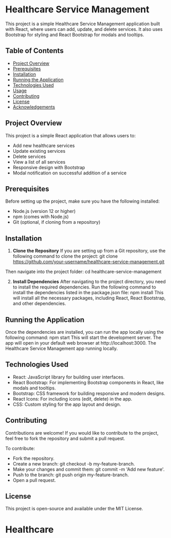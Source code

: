 # Healthcare Service Management
This project is a simple Healthcare Service Management application built with React, where users can add, update, and delete services. It also uses Bootstrap for styling and React Bootstrap for modals and tooltips.

## Table of Contents

- [Project Overview](#project-overview)
- [Prerequisites](#prerequisites)
- [Installation](#installation)
- [Running the Application](#running-the-application)
- [Technologies Used](#Technologies-Used)
- [Usage](#usage)
- [Contributing](#contributing)
- [License](#license)
- [Acknowledgements](#acknowledgements)

## Project Overview
This project is a simple React application that allows users to:
- Add new healthcare services
- Update existing services
- Delete services
- View a list of all services
- Responsive design with Bootstrap
- Modal notification on successful addition of a service

## Prerequisites

Before setting up the project, make sure you have the following installed:

- Node.js (version 12 or higher)
- npm (comes with Node.js)
- Git (optional, if cloning from a repository)

## Installation

1. **Clone the Repository**
If you are setting up from a Git repository, use the following command to clone the project:
git clone https://github.com/your-username/healthcare-service-management.git

Then navigate into the project folder:
cd healthcare-service-management

 2. **Install Dependencies**
 After navigating to the project directory, you need to install the required dependencies. Run the following command to install the dependencies listed in the package.json file:
npm install
This will install all the necessary packages, including React, React Bootstrap, and other dependencies.

## Running the Application
Once the dependencies are installed, you can run the app locally using the following command:
npm start
This will start the development server. The app will open in your default web browser at http://localhost:3000.
 The Healthcare Service Management app running locally.

## Technologies Used
- React: JavaScript library for building user interfaces.
- React Bootstrap: For implementing Bootstrap components in React, like modals and tooltips.
- Bootstrap: CSS framework for building responsive and modern designs.
- React Icons: For including icons (edit, delete) in the app.
- CSS: Custom styling for the app layout and design.

## Contributing
Contributions are welcome! If you would like to contribute to the project, feel free to fork the repository and submit a pull request.

To contribute:

- Fork the repository.
- Create a new branch: git checkout -b my-feature-branch.
- Make your changes and commit them: git commit -m 'Add new feature'.
- Push to the branch: git push origin my-feature-branch.
- Open a pull request.

## License
This project is open-source and available under the MIT License.





# Healthcare
